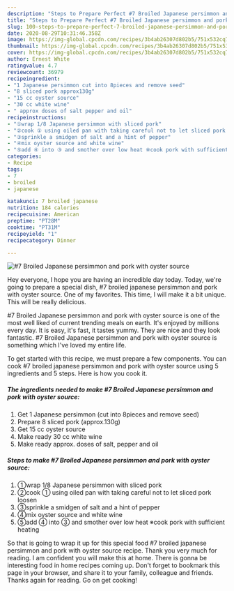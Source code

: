 ```yaml
---
description: "Steps to Prepare Perfect #7 Broiled Japanese persimmon and pork with oyster source"
title: "Steps to Prepare Perfect #7 Broiled Japanese persimmon and pork with oyster source"
slug: 100-steps-to-prepare-perfect-7-broiled-japanese-persimmon-and-pork-with-oyster-source
date: 2020-08-29T10:31:46.358Z
image: https://img-global.cpcdn.com/recipes/3b4ab26307d802b5/751x532cq70/7-broiled-japanese-persimmon-and-pork-with-oyster-source-recipe-main-photo.jpg
thumbnail: https://img-global.cpcdn.com/recipes/3b4ab26307d802b5/751x532cq70/7-broiled-japanese-persimmon-and-pork-with-oyster-source-recipe-main-photo.jpg
cover: https://img-global.cpcdn.com/recipes/3b4ab26307d802b5/751x532cq70/7-broiled-japanese-persimmon-and-pork-with-oyster-source-recipe-main-photo.jpg
author: Ernest White
ratingvalue: 4.7
reviewcount: 36979
recipeingredient:
- "1 Japanese persimmon cut into 8pieces and remove seed"
- "8 sliced pork approx130g"
- "15 cc oyster source"
- "30 cc white wine"
- " approx doses of salt pepper and oil"
recipeinstructions:
- "①wrap 1/8 Japanese persimmon with sliced pork"
- "②cook ① using oiled pan with taking careful not to let sliced pork loosen"
- "③sprinkle a smidgen of salt and a hint of pepper"
- "④mix oyster source and white wine"
- "⑤add ④ into ③ and smother over low heat ※cook pork with sufficient heating"
categories:
- Recipe
tags:
- 7
- broiled
- japanese

katakunci: 7 broiled japanese 
nutrition: 184 calories
recipecuisine: American
preptime: "PT28M"
cooktime: "PT31M"
recipeyield: "1"
recipecategory: Dinner

---
```



![#7 Broiled Japanese persimmon and pork with oyster source](https://img-global.cpcdn.com/recipes/3b4ab26307d802b5/751x532cq70/7-broiled-japanese-persimmon-and-pork-with-oyster-source-recipe-main-photo.jpg)

Hey everyone, I hope you are having an incredible day today. Today, we're going to prepare a special dish, #7 broiled japanese persimmon and pork with oyster source. One of my favorites. This time, I will make it a bit unique. This will be really delicious.



#7 Broiled Japanese persimmon and pork with oyster source is one of the most well liked of current trending meals on earth. It's enjoyed by millions every day. It is easy, it's fast, it tastes yummy. They are nice and they look fantastic. #7 Broiled Japanese persimmon and pork with oyster source is something which I've loved my entire life.


To get started with this recipe, we must prepare a few components. You can cook #7 broiled japanese persimmon and pork with oyster source using 5 ingredients and 5 steps. Here is how you cook it.

<!--inarticleads1-->

##### The ingredients needed to make #7 Broiled Japanese persimmon and pork with oyster source:

1. Get 1 Japanese persimmon (cut into 8pieces and remove seed)
1. Prepare 8 sliced pork (approx.130g)
1. Get 15 cc oyster source
1. Make ready 30 cc white wine
1. Make ready  approx. doses of salt, pepper and oil




<!--inarticleads2-->

##### Steps to make #7 Broiled Japanese persimmon and pork with oyster source:

1. ①wrap 1/8 Japanese persimmon with sliced pork
1. ②cook ① using oiled pan with taking careful not to let sliced pork loosen
1. ③sprinkle a smidgen of salt and a hint of pepper
1. ④mix oyster source and white wine
1. ⑤add ④ into ③ and smother over low heat ※cook pork with sufficient heating




So that is going to wrap it up for this special food #7 broiled japanese persimmon and pork with oyster source recipe. Thank you very much for reading. I am confident you will make this at home. There is gonna be interesting food in home recipes coming up. Don't forget to bookmark this page in your browser, and share it to your family, colleague and friends. Thanks again for reading. Go on get cooking!
